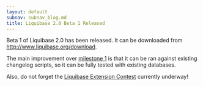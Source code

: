 ```yaml
---
layout: default
subnav: subnav_blog.md
title: Liquibase 2.0 Beta 1 Released
---
```



Beta 1 of Liquibase 2.0 has been released. It can be downloaded from <a href="http://www.liquibase.org/download">http://www.liquibase.org/download</a>.


The main improvement over <a href="http://www.liquibase.org/2009/06/liquibase-20-milestone-1-released.html">milestone 1</a> is that it can be ran against existing changelog scripts, so it can be fully tested with existing databases.


Also, do not forget the <a href="http://ww.liquibase.org/2009/06/liquibase-extension-contest-2009-now-underway.html">Liquibase Extension Contest</a> currently underway!
